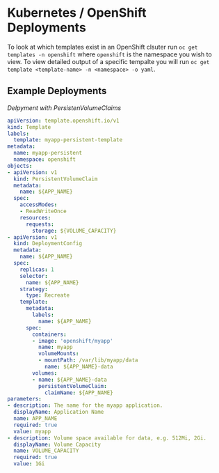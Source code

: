 # Kubernetes / OpenShift Deployments

To look at which templates exist in an OpenShift clsuter run `oc get templates -n openshift` where `openshift` is the namespace you wish to view. To view detailed output of a specific tempalte you will run `oc get template <template-name> -n <namespace> -o yaml`.

## Example Deployments

*Delpyment with PersistenVolumeClaims*

```yaml
apiVersion: template.openshift.io/v1
kind: Template
labels:
  template: myapp-persistent-template
metadata:
  name: myapp-persistent
  namespace: openshift
objects:
- apiVersion: v1
  kind: PersistentVolumeClaim
  metadata:
    name: ${APP_NAME}
  spec:
    accessModes:
    - ReadWriteOnce
    resources:
      requests:
        storage: ${VOLUME_CAPACITY}
- apiVersion: v1
  kind: DeploymentConfig
  metadata:
    name: ${APP_NAME}
  spec:
    replicas: 1
    selector:
      name: ${APP_NAME}
    strategy:
      type: Recreate
    template:
      metadata:
        labels:
          name: ${APP_NAME}
      spec:
        containers:
        - image: 'openshift/myapp'
          name: myapp
          volumeMounts:
          - mountPath: /var/lib/myapp/data
            name: ${APP_NAME}-data
        volumes:
        - name: ${APP_NAME}-data
          persistentVolumeClaim:
            claimName: ${APP_NAME}
parameters:
- description: The name for the myapp application.
  displayName: Application Name
  name: APP_NAME
  required: true
  value: myapp
- description: Volume space available for data, e.g. 512Mi, 2Gi.
  displayName: Volume Capacity
  name: VOLUME_CAPACITY
  required: true
  value: 1Gi
```

